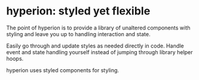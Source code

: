 # hyperion: styled yet flexible

The point of hyperion is to provide a library of unaltered components with styling and leave you up to handling interaction and state.

Easily go through and update styles as needed directly in code.
Handle event and state handling yourself instead of jumping through library helper hoops.

hyperion uses styled components for styling.
